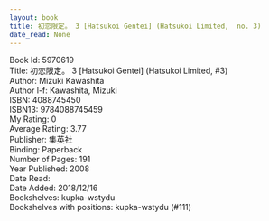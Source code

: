 ```yaml
---
layout: book
title: 初恋限定。 3 [Hatsukoi Gentei] (Hatsukoi Limited,  no. 3)
date_read: None
---
```


Book Id: 5970619<br />
Title: 初恋限定。 3 [Hatsukoi Gentei] (Hatsukoi Limited, #3)<br />
Author: Mizuki Kawashita<br />
Author l-f: Kawashita, Mizuki<br />
ISBN: 4088745450<br />
ISBN13: 9784088745459<br />
My Rating: 0<br />
Average Rating: 3.77<br />
Publisher: 集英社<br />
Binding: Paperback<br />
Number of Pages: 191<br />
Year Published: 2008<br />
Date Read: <br />
Date Added: 2018/12/16<br />
Bookshelves: kupka-wstydu<br />
Bookshelves with positions: kupka-wstydu (#111)<br />

